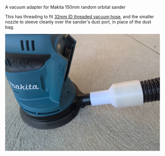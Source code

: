 A vacuum adapter for Makita 150mm random orbital sander

This has threading to fit [32mm ID threaded vacuum hose](https://www.amazon.com.au/dp/B0CNVQDPVX), and the smaller nozzle to sleeve cleanly over the sander's dust port, in place of the dust bag.

![assembled unit](sander.jpg)
